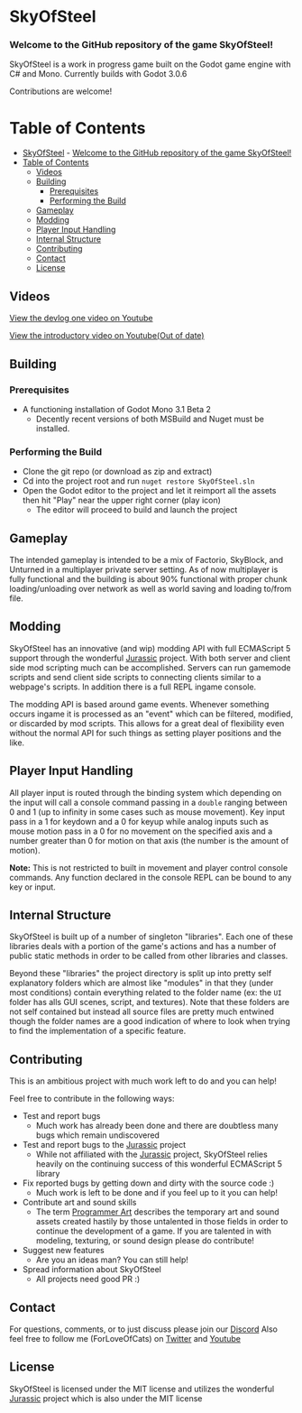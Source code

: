 # SkyOfSteel

### Welcome to the GitHub repository of the game SkyOfSteel!

SkyOfSteel is a work in progress game built on the Godot game engine with C# and Mono.
Currently builds with Godot 3.0.6

Contributions are welcome!


# Table of Contents
- [SkyOfSteel](#skyofsteel)
        - [Welcome to the GitHub repository of the game SkyOfSteel!](#welcome-to-the-github-repository-of-the-game-skyofsteel)
- [Table of Contents](#table-of-contents)
    - [Videos](#videos)
    - [Building](#building)
        - [Prerequisites](#prerequisites)
        - [Performing the Build](#performing-the-build)
    - [Gameplay](#gameplay)
    - [Modding](#modding)
    - [Player Input Handling](#player-input-handling)
    - [Internal Structure](#internal-structure)
    - [Contributing](#contributing)
    - [Contact](#contact)
    - [License](#license)


## Videos
[View the devlog one video on Youtube](https://www.youtube.com/watch?v=k-LEUnC75ug "Devlog one video link")

[View the introductory video on Youtube(Out of date)](https://www.youtube.com/watch?v=zhd9OqqL-9Q "Out of date introductory video link")


## Building

### Prerequisites

* A functioning installation of Godot Mono 3.1 Beta 2
  * Decently recent versions of both MSBuild and Nuget must be installed.


### Performing the Build

* Clone the git repo (or download as zip and extract)
* Cd into the project root and run `nuget restore SkyOfSteel.sln`
* Open the Godot editor to the project and let it reimport all the assets then hit "Play" near the upper right corner (play icon)
  * The editor will proceed to build and launch the project



## Gameplay

The intended gameplay is intended to be a mix of Factorio, SkyBlock, and Unturned in a
multiplayer private server setting. As of now multiplayer is fully functional and the building is about 90% functional with proper chunk loading/unloading over network as well as world saving and loading to/from file.



## Modding

SkyOfSteel has an innovative (and wip) modding API with full ECMAScript 5 support through
the wonderful [Jurassic](https://github.com/paulbartrum/jurassic/ "Jurassic Github Page")
project. With both server and client side mod scripting much can be accomplished. Servers
can run gamemode scripts and send client side scripts to connecting clients similar to a
webpage's scripts. In addition there is a full REPL ingame console.

The modding API is based around game events. Whenever something occurs ingame it is
processed as an "event" which can be filtered, modified, or discarded by mod scripts.
This allows for a great deal of flexibility even without the normal API for such things
as setting player positions and the like.



## Player Input Handling

All player input is routed through the binding system which depending on the input will call
a console command passing in a `double` ranging between 0 and 1 (up to infinity in some cases
such as mouse movement). Key input pass in a 1 for keydown and a 0 for keyup while analog
inputs such as mouse motion pass in a 0 for no movement on the specified axis and a number
greater than 0 for motion on that axis (the number is the amount of motion).

**Note:** This is not restricted to built in movement and player control console commands.
Any function declared in the console REPL can be bound to any key or input.



## Internal Structure

SkyOfSteel is built up of a number of singleton "libraries". Each one of these libraries deals
with a portion of the game's actions and has a number of public static methods in order to be
called from other libraries and classes.

Beyond these "libraries" the project directory is split up into pretty self explanatory folders
which are almost like "modules" in that they (under most conditions) contain everything related
to the folder name (ex: the `UI` folder has alls GUI scenes, script, and textures). Note that
these folders are not self contained but instead all source files are pretty much entwined though
the folder names are a good indication of where to look when trying to find the implementation
of a specific feature.



## Contributing

This is an ambitious project with much work left to do and you can help!

Feel free to contribute in the following ways:

* Test and report bugs
  * Much work has already been done and there are doubtless many bugs which remain undiscovered
* Test and report bugs to the [Jurassic](https://github.com/paulbartrum/jurassic/ "Jurassic Github Page") project
  * While not affiliated with the [Jurassic](https://github.com/paulbartrum/jurassic/ "Jurassic Github Page")
project, SkyOfSteel relies heavily on the continuing success of this wonderful ECMAScript 5 library
* Fix reported bugs by getting down and dirty with the source code :)
  * Much work is left to be done and if you feel up to it you can help!
* Contribute art and sound skills
  * The term [Programmer Art](https://en.wikipedia.org/wiki/Programmer_art "Wikipedia page on Programmer Art")
describes the temporary art and sound assets created hastily by those untalented in those fields in
order to continue the development of a game. If you are talented in with modeling, texturing, or sound
design please do contribute!
* Suggest new features
  * Are you an ideas man? You can still help!
* Spread information about SkyOfSteel
  * All projects need good PR :)



## Contact
For questions, comments, or to just discuss please join our
[Discord](https://www.discord.gg/Ag5Yckw "Discord Server Invite Link")
Also feel free to follow me (ForLoveOfCats) on
[Twitter](https://twitter.com/ForLoveOfCats "ForLoveOfCats Twitter Page") and
[Youtube](https://www.youtube.com/channel/UCbqt-FR7-S2gTWMw0BCEkaw "ForLoveOfCats Youtube Channel")



## License

SkyOfSteel is licensed under the MIT license and utilizes the wonderful
[Jurassic](https://github.com/paulbartrum/jurassic/ "Jurassic Github Page") project which
is also under the MIT license
